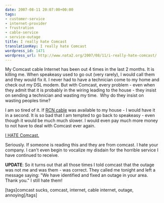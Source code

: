 ```yaml
---
date: 2007-08-11 20:07:00+00:00
tags:
- customer-service
- internet-provider
- frustration
- cable-service
- service-outage
title: I really hate Comcast
translationKey: I really hate Comcast
wordpress_id: 1471
wordpress_url: http://www.nata2.org/2007/08/11/i-really-hate-comcast/
---
```


<p>My Comcast cable Internet&nbsp;has been out 4 times in the last 2 months. It is killing me. When speakeasy used to go out (very rarely), I would call them and they would fix it. I never had to have a technician come to my home and check out my DSL modem. But with Comcast, every problem - even when they admit that it is probably in the wiring leading to the house - they insist on sending a technician and wasting my time.&nbsp; Why do they insist on wasting peoples time?</p> <p>I am so tired of it. If <a href="http://www.rcn.com/">RCN cable</a> was available to my house - I would have it in a second. It is so bad that I am tempted to go back to speakeasy - even though it would be much much slower. I would even pay much more money to not have to deal with Comcast ever again. </p> <p><a href="http://www.google.com/search?q=%22I+HATE+Comcast.%22">I HATE Comcast.</a> </p> <p>Seriously. If someone is reading this and they are from comcast. I hate your company. I can't even begin to vocalize my disdain for the horrible service&nbsp;I have continued to receive. </p> <p><strong>UPDATE</strong>: So it turns out that all those times&nbsp;I told comcast that the outage was not me and was them - was correct. They called me tonight and left a message saying: "We have identified and fixed an outage in your area. Thank you." I still hate them!</p> <div class="wlWriterSmartContent" id="0767317B-992E-4b12-91E0-4F059A8CECA8:feaa6134-71fb-4904-b07e-6eb874cf5418" contenteditable="false" style="padding-right: 0px; display: inline; padding-left: 0px; padding-bottom: 0px; margin: 0px; padding-top: 0px">[tags]comcast sucks, comcast, internet, cable internet, outage, annoying[/tags]</div>